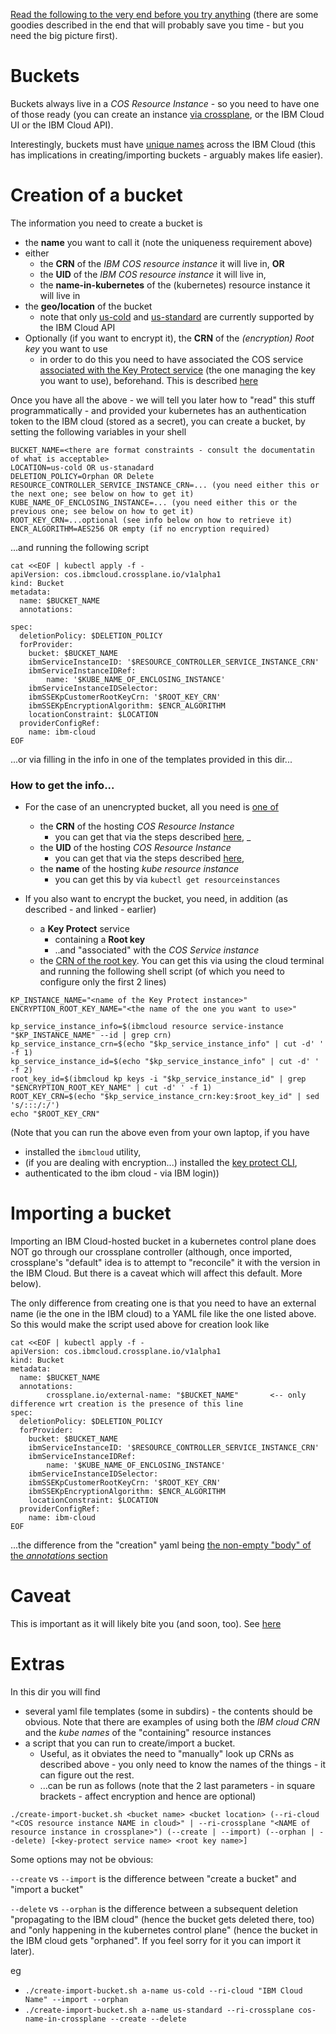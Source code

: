 <ins>Read the following to the very end before you try anything</ins> (there are some goodies described in the end that will probably save you time - but you need the big picture first).


# Buckets

Buckets always live in a _COS Resource Instance_ - so you need to have one of those ready (you can create an instance [via crossplane](../../resourcecontrollerv2/README.md), or the IBM Cloud UI or the IBM Cloud API).

Interestingly, buckets must have <ins>unique names</ins> across the IBM Cloud (this has implications in creating/importing buckets - arguably makes life easier).

# Creation of a bucket

The information you need to create a bucket is

* the __name__ you want to call it (note the uniqueness requirement above)
* either
  * the __CRN__ of the _IBM COS resource instance_  it will live in, __OR__
  * the __UID__ of the _IBM COS resource instance_ it will live in, 
  * the __name-in-kubernetes__ of the (kubernetes) resource instance it will live in
* the __geo/location__ of the bucket
  * note that only <ins>us-cold</ins> and <ins>us-standard</ins> are currently supported by the IBM Cloud API
* Optionally (if you want to encrypt it), the __CRN__ of the _(encryption) Root key_ you want to use
  * in order to do this you need to have associated the COS service <ins>associated with the Key Protect service</ins> (the one managing the key you want to use), beforehand. This is described [here](https://cloud.ibm.com/docs/key-protect?topic=key-protect-integrate-cos)
  
Once you have all the above - we will tell you later how to "read" this stuff programmatically - and provided your kubernetes has an authentication token to the IBM cloud (stored as a secret), you can create a bucket, by setting the following variables in your shell 

```shell
BUCKET_NAME=<there are format constraints - consult the documentatin of what is acceptable>
LOCATION=us-cold OR us-stanadard
DELETION_POLICY=Orphan OR Delete
RESOURCE_CONTROLLER_SERVICE_INSTANCE_CRN=... (you need either this or the next one; see below on how to get it)
KUBE_NAME_OF_ENCLOSING_INSTANCE=... (you need either this or the previous one; see below on how to get it)
ROOT_KEY_CRN=...optional (see info below on how to retrieve it)
ENCR_ALGORITHM=AES256 OR empty (if no encryption required)
```

...and running the following script

```shell
cat <<EOF | kubectl apply -f -
apiVersion: cos.ibmcloud.crossplane.io/v1alpha1
kind: Bucket
metadata:
  name: $BUCKET_NAME
  annotations:
    
spec:
  deletionPolicy: $DELETION_POLICY
  forProvider:
    bucket: $BUCKET_NAME
    ibmServiceInstanceID: '$RESOURCE_CONTROLLER_SERVICE_INSTANCE_CRN'
    ibmServiceInstanceIDRef: 
        name: '$KUBE_NAME_OF_ENCLOSING_INSTANCE'
    ibmServiceInstanceIDSelector:
    ibmSSEKpCustomerRootKeyCrn: '$ROOT_KEY_CRN'
    ibmSSEKpEncryptionAlgorithm: $ENCR_ALGORITHM
    locationConstraint: $LOCATION
  providerConfigRef:
    name: ibm-cloud
EOF
```

...or via filling in the info in one of the templates provided in this dir...

### How to get the info...

* For the case of an unencrypted bucket, all you need is <ins>one of</ins>
  * the __CRN__ of the hosting _COS Resource Instance_
    * you can get that via the steps described [here](../resourcecontrollerv2/README.md), _
  * the __UID__ of the hosting _COS Resource Instance_
    * you can get that via the steps described [here](../resourcecontrollerv2/README.md), 
  * the __name__ of the hosting _kube resource instance_
    * you can get this by via ```kubectl get resourceinstances```

* If you also want to encrypt the bucket, you need, in addition (as described - and linked - earlier)
  * a __Key Protect__ service
    * containing a __Root key__
    * ..and "associated" with the _COS Service instance_ 
  *  the <ins>CRN of the root key</ins>. You can get this via using the cloud terminal and running the following shell script (of which you need to configure only the first 2 lines)

```shell
KP_INSTANCE_NAME="<name of the Key Protect instance>"
ENCRYPTION_ROOT_KEY_NAME="<the name of the one you want to use>"

kp_service_instance_info=$(ibmcloud resource service-instance "$KP_INSTANCE_NAME" --id | grep crn)
kp_service_instance_crn=$(echo "$kp_service_instance_info" | cut -d' ' -f 1)
kp_service_instance_id=$(echo "$kp_service_instance_info" | cut -d' ' -f 2)
root_key_id=$(ibmcloud kp keys -i "$kp_service_instance_id" | grep "$ENCRYPTION_ROOT_KEY_NAME" | cut -d' ' -f 1)
ROOT_KEY_CRN=$(echo "$kp_service_instance_crn:key:$root_key_id" | sed 's/:::/:/')
echo "$ROOT_KEY_CRN"
```

(Note that you can run the above even from your own laptop, if you have 
* installed the `ibmcloud` utility,
* (if you are dealing with encryption...) installed the [key protect CLI](https://cloud.ibm.com/docs/key-protect?topic=key-protect-set-up-cli), 
* authenticated to the ibm cloud - via IBM login))


# Importing a bucket

Importing an IBM Cloud-hosted bucket in a kubernetes control plane does NOT go through our crossplane controller (although, once imported, crossplane's "default" idea is to attempt to "reconcile" it with the version in the IBM Cloud. But there is a caveat which will affect this default. More below).

The only difference from creating one is that you need to have an external name (ie the one in the IBM cloud) to a  YAML file like the one listed above. So this would make the script used above for creation look like

```shell
cat <<EOF | kubectl apply -f -
apiVersion: cos.ibmcloud.crossplane.io/v1alpha1
kind: Bucket
metadata:
  name: $BUCKET_NAME
  annotations:
        crossplane.io/external-name: "$BUCKET_NAME"       <-- only difference wrt creation is the presence of this line
spec:
  deletionPolicy: $DELETION_POLICY
  forProvider:
    bucket: $BUCKET_NAME
    ibmServiceInstanceID: '$RESOURCE_CONTROLLER_SERVICE_INSTANCE_CRN'
    ibmServiceInstanceIDRef: 
        name: '$KUBE_NAME_OF_ENCLOSING_INSTANCE'
    ibmServiceInstanceIDSelector:
    ibmSSEKpCustomerRootKeyCrn: '$ROOT_KEY_CRN'
    ibmSSEKpEncryptionAlgorithm: $ENCR_ALGORITHM
    locationConstraint: $LOCATION
  providerConfigRef:
    name: ibm-cloud
EOF
```

...the difference from the "creation" yaml being <ins>the non-empty "body" of the _annotations_ section</ins>

# Caveat

This is important as it will likely bite you (and soon, too). See [here](../../pkg/controller/cos/README.md)

# Extras

In this dir you will find
* several yaml file templates (some in subdirs) - the contents should be obvious. Note that there are examples of using both the _IBM cloud CRN_ and the _kube names_ of the "containing" resource instances
* a script that you can run to create/import a bucket. 
  * Useful, as it obviates the need to "manually" look up CRNs as described above - you only need to know the names of the things - it can figure out the rest.
  * ...can be run as follows (note that the 2 last parameters - in square brackets - affect encryption and hence are optional)
  
```./create-import-bucket.sh <bucket name> <bucket location> (--ri-cloud "<COS resource instance NAME in cloud>" | --ri-crossplane "<NAME of resource instance in crossplane>") (--create | --import) (--orphan | --delete) [<key-protect service name> <root key name>]```

Some options may not be obvious:

 `--create` vs `--import` is the difference between "create a bucket" and "import a bucket"
 
 `--delete` vs `--orphan` is the difference between a subsequent deletion "propagating to the IBM cloud" (hence the bucket gets deleted there, too) and "only happening in the kubernetes control plane" (hence the bucket in the IBM cloud gets "orphaned". If you feel sorry for it you can import it later).

eg

* ```./create-import-bucket.sh a-name us-cold --ri-cloud "IBM Cloud Name" --import --orphan```
* ```./create-import-bucket.sh a-name us-standard --ri-crossplane cos-name-in-crossplane --create --delete```

